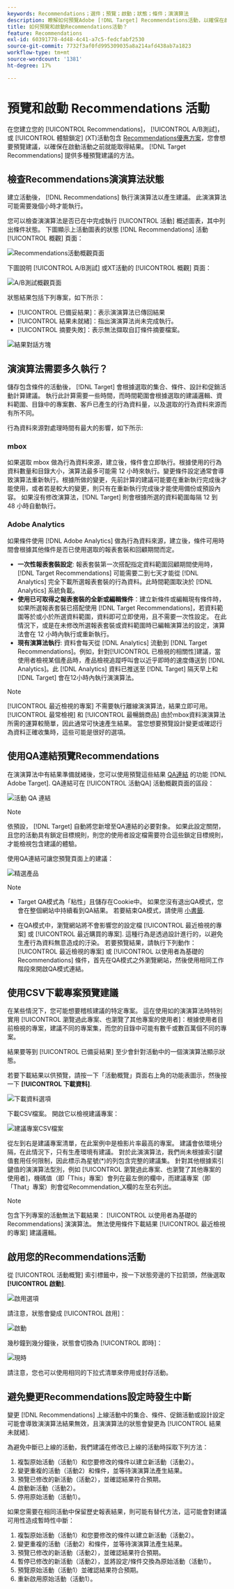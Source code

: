 ```yaml
---
keywords: Recommendations；選件；預覽；啟動；狀態；條件；演演算法
description: 瞭解如何預覽Adobe [!DNL Target] Recommendations活動，以確保在啟動活動之前可獲得結果。
title: 如何預覽和啟動Recommendations活動？
feature: Recommendations
exl-id: 60391778-4d48-4c41-a7c5-fedcfabf2530
source-git-commit: 7732f3af0fd995309035a8a214afd438ab7a1823
workflow-type: tm+mt
source-wordcount: '1381'
ht-degree: 17%

---
```


# 預覽和啟動 Recommendations 活動

在您建立您的 [!UICONTROL Recommendations]， [!UICONTROL A/B測試]，或 [!UICONTROL 體驗鎖定] (XT)活動包含 [Recommendations優惠方案](/help/main/c-recommendations/recommendations-as-an-offer.md)，您會想要預覽建議，以確保在啟動活動之前就能取得結果。 [!DNL Target Recommendations] 提供多種預覽建議的方法。

## 檢查Recommendations演演算法狀態

建立活動後， [!DNL Recommendations] 執行演演算法以產生建議。 此演演算法可能需要幾個小時才能執行。

您可以檢查演演算法是否已在中完成執行 [!UICONTROL 活動] 概述圖表，其中列出條件狀態。 下圖顯示上活動圖表的狀態 [!DNL Recommendations] 活動 [!UICONTROL 概觀] 頁面：

![Recommendations活動概觀頁面](/help/main/c-recommendations/t-create-recs-activity/assets/recs-overview.png)

下圖說明 [!UICONTROL A/B測試] 或XT活動的 [!UICONTROL 概觀] 頁面：

![A/B測試概觀頁面](/help/main/c-recommendations/t-create-recs-activity/assets/ab-overview.png)

狀態結果包括下列專案，如下所示：

* [!UICONTROL 已備妥結果]：表示演演算法已傳回結果
* [!UICONTROL 結果未就緒]：指出演演算法尚未完成執行。
* [!UICONTROL 摘要失敗]：表示無法擷取自訂條件摘要檔案。

![結果對話方塊](/help/main/c-recommendations/c-algorithms/assets/criteria_status_multi.png)

## 演演算法需要多久執行？

儲存包含條件的活動後， [!DNL Target] 會根據選取的集合、條件、設計和促銷活動計算建議。 執行此計算需要一些時間，而時間範圍會根據選取的建議邏輯、資料範圍、目錄中的專案數、客戶已產生的行為資料量，以及選取的行為資料來源而有所不同。

行為資料來源對處理時間有最大的影響，如下所示:

### mbox

如果選取 mbox 做為行為資料來源，建立後，條件會立即執行。根據使用的行為資料數量和目錄大小，演算法最多可能需 12 小時來執行。變更條件設定通常會導致演算法重新執行。根據所做的變更，先前計算的建議可能要在重新執行完成後才能使用，或者若是較大的變更，則只有在重新執行完成後才能使用備份或預設內容。 如果沒有修改演算法，[!DNL Target] 則會根據所選的資料範圍每隔 12 到 48 小時自動執行。

### Adobe Analytics

如果條件使用 [!DNL Adobe Analytics] 做為行為資料來源，建立後，條件可用時間會根據其他條件是否已使用選取的報表套裝和回顧期間而定。

* **一次性報表套裝設定**: 報表套裝第一次搭配指定資料範圍回顧期間使用時，[!DNL Target Recommendations] 可能需要二到七天才能從 [!DNL Analytics] 完全下載所選報表套裝的行為資料。此時間範圍取決於 [!DNL Analytics] 系統負載。
* **使用已可取得之報表套裝的全新或編輯條件**：建立新條件或編輯現有條件時，如果所選報表套裝已搭配使用 [!DNL Target Recommendations]，若資料範圍等於或小於所選資料範圍，資料即可立即使用，且不需要一次性設定。 在此情況下，或是在未修改所選報表套裝或資料範圍時已編輯演算法的設定，演算法會在 12 小時內執行或重新執行。
* **現有演算法執行**: 資料會每天從 [!DNL Analytics] 流動到 [!DNL Target Recommendations]。例如，針對[!UICONTROL 已檢視的相關性]建議，當使用者檢視某個產品時，產品檢視追蹤呼叫會以近乎即時的速度傳送到 [!DNL Analytics]。此 [!DNL Analytics] 資料已推送至 [!DNL Target] 隔天早上和 [!DNL Target] 會在12小時內執行演演算法。

>[!NOTE]
>
>[!UICONTROL 最近檢視的專案] 不需要執行離線演演算法，結果立即可用。 [!UICONTROL 最常檢視] 和 [!UICONTROL 最暢銷商品] 由於mbox資料演演算法所需的運算較簡單，因此通常可快速產生結果。 當您想要預覽設計變更或確認行為資料正確收集時，這些可能是很好的選項。

## 使用QA連結預覽Recommendations

在演演算法中有結果準備就緒後，您可以使用預覽這些結果 [QA連結](/help/main/c-activities/c-activity-qa/activity-qa.md) 的功能 [!DNL Adobe Target]. QA連結可在 [!UICONTROL 活動QA] 活動概觀頁面的區段：

![活動 QA 連結](/help/main/c-recommendations/t-create-recs-activity/assets/qa-link.png)

>[!NOTE]
>
>依預設， [!DNL Target] 自動將您新增至QA連結的必要對象。 如果此設定關閉，且您的活動具有鎖定目標規則，則您的使用者設定檔需要符合這些鎖定目標規則，才能檢視包含建議的體驗。

使用QA連結可讓您預覽頁面上的建議：

![精選產品](/help/main/c-recommendations/t-create-recs-activity/assets/featured-products.png)

>[!NOTE]
>
>* Target QA模式為「粘性」且儲存在Cookie中。 如果您沒有退出QA模式，您會在整個網站中持續看到QA結果。 若要結束QA模式，請使用 [小書籤](/help/main/c-activities/c-activity-qa/activity-qa-bookmark.md).
>
>* 在QA模式中，瀏覽網站將不會影響您的設定檔 [!UICONTROL 最近檢視的專案] 或 [!UICONTROL 最近購買的專案]. 這種行為是透過設計進行的，以避免生產行為資料無意造成的汙染。 若要預覽結果，請執行下列動作： [!UICONTROL 最近檢視的專案] 或 [!UICONTROL 以使用者為基礎的Recommendations] 條件，首先在QA模式之外瀏覽網站，然後使用相同工作階段來開啟QA模式連結。


## 使用CSV下載專案預覽建議

在某些情況下，您可能想要稽核建議的特定專案。 這在使用如的演演算法時特別實用 [!UICONTROL 瀏覽過此專案、也瀏覽了其他專案的使用者]：根據使用者目前檢視的專案，建議不同的專案集，而您的目錄中可能有數千或數百萬個不同的專案。

結果要等到 [!UICONTROL 已備妥結果] 至少會針對活動中的一個演演算法顯示狀態。

若要下載結果以供預覽，請按一下「活動概覽」頁面右上角的功能表圖示，然後按一下 **[!UICONTROL 下載資料]**.

![下載資料選項](/help/main/c-recommendations/t-create-recs-activity/assets/download-data.png)

下載CSV檔案。 開啟它以檢視建議專案：

![建議專案CSV檔案](/help/main/c-recommendations/t-create-recs-activity/assets/recommended-items.png)

從左到右是建議專案清單，在此案例中是檢影片率最高的專案。 建議會依環境分隔，在此情況下，只有生產環境有建議。 對於此演演算法，我們尚未根據索引鍵值套用任何限制，因此標示為星號(*)的列包含完整的建議集。 針對其他根據索引鍵值的演演算法型別，例如 [!UICONTROL 瀏覽過此專案、也瀏覽了其他專案的使用者]，機碼值（即「This」專案）會列在最左側的欄中，而建議專案（即「That」專案）則會從Recommendation_X欄的左至右列出。

>[!NOTE]
>
>包含下列專案的活動無法下載結果： [!UICONTROL 以使用者為基礎的Recommendations] 演演算法。 無法使用條件下載結果 [!UICONTROL 最近檢視的專案] 建議邏輯。

## 啟用您的Recommendations活動

從 [!UICONTROL 活動概覽] 索引標籤中，按一下狀態旁邊的下拉箭頭，然後選取 **[!UICONTROL 啟動]**.

![啟用選項](/help/main/c-recommendations/t-create-recs-activity/assets/activate.png)

請注意，狀態會變成 [!UICONTROL 啟用]：

![啟動](/help/main/c-recommendations/t-create-recs-activity/assets/activating.png)

幾秒鐘到幾分鐘後，狀態會切換為 [!UICONTROL 即時]：

![現時](/help/main/c-recommendations/t-create-recs-activity/assets/live.png)

請注意，您也可以使用相同的下拉式清單來停用或封存活動。

## 避免變更Recommendations設定時發生中斷

變更 [!DNL Recommendations] 上線活動中的集合、條件、促銷活動或設計設定可能會導致演演算法結果無效，且演演算法的狀態會變更為 [!UICONTROL 結果未就緒].

為避免中斷已上線的活動，我們建議在修改已上線的活動時採取下列方法：

1. 複製原始活動（活動1）和您要修改的條件以建立新活動（活動2）。
1. 變更重複的活動（活動2）和條件，並等待演演算法產生結果。
1. 預覽已修改的新活動（活動2），並確認結果符合預期。
1. 啟動新活動（活動2）。
1. 停用原始活動（活動1）。

如果您需要在相同活動中保留歷史報表結果，則可能有替代方法，這可能會對建議可用性造成暫時性中斷：

1. 複製原始活動（活動1）和您要修改的條件以建立新活動（活動2）。
1. 變更重複的活動（活動2）和條件，並等待演演算法產生結果。
1. 預覽已修改的新活動（活動2），並確認結果符合預期。
1. 暫停已修改的新活動（活動2），並將設定/條件交換為原始活動（活動1）。
1. 預覽原始活動（活動1）並確認結果符合預期。
1. 重新啟用原始活動（活動1）。
